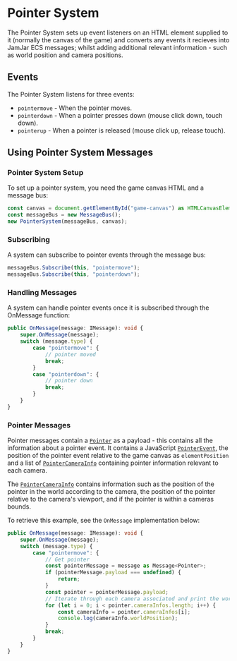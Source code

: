 # Pointer System

The Pointer System sets up event listeners on an HTML element supplied to it (normally the canvas of the game) and converts any events it recieves into JamJar ECS messages; whilst adding additional relevant information - such as world position and camera positions.

## Events

The Pointer System listens for three events:

* `pointermove` - When the pointer moves.
* `pointerdown` - When a pointer presses down (mouse click down, touch down).
* `pointerup` - When a pointer is released (mouse click up, release touch).

## Using Pointer System Messages

### Pointer System Setup

To set up a pointer system, you need the game canvas HTML and a message bus:

```typescript
const canvas = document.getElementById("game-canvas") as HTMLCanvasElement;
const messageBus = new MessageBus();
new PointerSystem(messageBus, canvas);
```

### Subscribing

A system can subscribe to pointer events through the message bus:

```typescript
messageBus.Subscribe(this, "pointermove");
messageBus.Subscribe(this, "pointerdown");
```

### Handling Messages

A system can handle pointer events once it is subscribed through the OnMessage function:

```typescript
public OnMessage(message: IMessage): void {
    super.OnMessage(message);
    switch (message.type) {
        case "pointermove": {
            // pointer moved
            break;
        }
        case "pointerdown": {
            // pointer down
            break;
        }
    }
}
```

### Pointer Messages

Pointer messages contain a [`Pointer`](../../reference/classes/pointer) as a payload - this contains all the information about a pointer event. It contains a JavaScript [`PointerEvent`](https://developer.mozilla.org/en-US/docs/Web/API/PointerEvent), the position of the pointer event relative to the game canvas as `elementPosition` and a list of [`PointerCameraInfo`](../../reference/classes/pointercamerainfo) containing pointer information relevant to each camera.  

The [`PointerCameraInfo`](../../reference/classes/pointercamerainfo) contains information such as the position of the pointer in the world according to the camera, the position of the pointer relative to the camera's viewport, and if the pointer is within a cameras bounds.  

To retrieve this example, see the `OnMessage` implementation below:
```typescript
public OnMessage(message: IMessage): void {
    super.OnMessage(message);
    switch (message.type) {
        case "pointermove": {
            // Get pointer
            const pointerMessage = message as Message<Pointer>;
            if (pointerMessage.payload === undefined) {
                return;
            }
            const pointer = pointerMessage.payload;
            // Iterate through each camera associated and print the world position according to each camera
            for (let i = 0; i < pointer.cameraInfos.length; i++) {
                const cameraInfo = pointer.cameraInfos[i];
                console.log(cameraInfo.worldPosition);
            }
            break;
        }
    }
}
```
